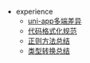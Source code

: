 - experience
  - [uni-app多端差异](/experience/uni-app多端差异.md)
  - [代码格式化规范](/experience/代码格式化规范.md)
  - [正则方法总结](/experience/正则方法总结.md)
  - [类型转换总结](/experience/类型转换总结.md)
